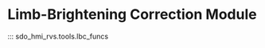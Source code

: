 # Limb-Brightening Correction Module

::: sdo_hmi_rvs.tools.lbc_funcs


[comment]: <> ([...])

[comment]: <> ({{ sdo_hmi_rvs.sdo_hmi_rvs.tools.lbc_funcs }})

[comment]: <> ([...])